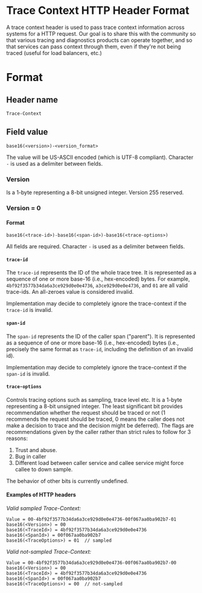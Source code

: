 # Trace Context HTTP Header Format

A trace context header is used to pass trace context information across systems
for a HTTP request. Our goal is to share this with the community so that various
tracing and diagnostics products can operate together, and so that services can
pass context through them, even if they're not being traced (useful for load
balancers, etc.)

# Format

## Header name

`Trace-Context`

## Field value

`base16(<version>)-<version_format>`

The value will be US-ASCII encoded (which is UTF-8 compliant). Character `-` is
used as a delimiter between fields.

### Version

Is a 1-byte representing a 8-bit unsigned integer. Version 255 reserved.

### Version = 0

#### Format

`base16(<trace-id>)-base16(<span-id>)-base16(<trace-options>)`

All fields are required. Character `-` is used as a delimiter between fields.

#### `trace-id`

The `trace-id` represents the ID of the whole trace tree. It is represented as a sequence of one or more
base-16 (i.e., hex-encoded) bytes. For example,
`4bf92f3577b34da6a3ce929d0e0e4736`, `a3ce929d0e0e4736`, and `01` are all valid
trace-ids. An all-zeroes value is considered invalid.

Implementation may decide to completely ignore the trace-context if the
`trace-id` is invalid.

#### `span-id`

The `span-id` represents the ID of the caller span ("parent"). It is
represented as a sequence of one or more base-16 (i.e., hex-encoded) bytes
(i.e., precisely the same format as `trace-id`, including the definition of an
invalid id).

Implementation may decide to completely ignore the trace-context if the
`span-id` is invalid.

#### `trace-options`

Controls tracing options such as sampling, trace level etc. It is a 1-byte
representing a 8-bit unsigned integer. The least significant bit provides
recommendation whether the request should be traced or not (1 recommends the
request should be traced, 0 means the caller does not make a decision to trace
and the decision might be deferred). The flags are recommendations given by the
caller rather than strict rules to follow for 3 reasons:

1.  Trust and abuse.
2.  Bug in caller
3.  Different load between caller service and callee service might force callee
    to down sample.

The behavior of other bits is currently undefined.

#### Examples of HTTP headers

*Valid sampled Trace-Context:*

```
Value = 00-4bf92f3577b34da6a3ce929d0e0e4736-00f067aa0ba902b7-01
base16(<Version>) = 00
base16(<TraceId>) = 4bf92f3577b34da6a3ce929d0e0e4736
base16(<SpanId>) = 00f067aa0ba902b7
base16(<TraceOptions>) = 01  // sampled
```

*Valid not-sampled Trace-Context:*

```
Value = 00-4bf92f3577b34da6a3ce929d0e0e4736-00f067aa0ba902b7-00
base16(<Version>) = 00
base16(<TraceId>) = 4bf92f3577b34da6a3ce929d0e0e4736
base16(<SpanId>) = 00f067aa0ba902b7
base16(<TraceOptions>) = 00  // not-sampled
